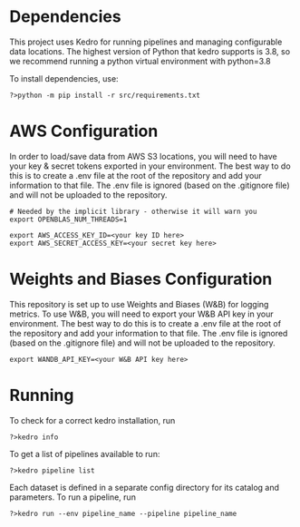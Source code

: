 # Dependencies

This project uses Kedro for running pipelines and managing configurable data locations. The highest version of Python that kedro supports is 3.8, so we recommend running a python virtual environment with python=3.8

To install dependencies, use:
```
?>python -m pip install -r src/requirements.txt
```

# AWS Configuration

In order to load/save data from AWS S3 locations, you will need to have your key & secret tokens exported in your environment. The best way to do this is to create a .env file at the root of the repository and add your information to that file. The .env file is ignored (based on the .gitignore file) and will not be uploaded to the repository.

```
# Needed by the implicit library - otherwise it will warn you
export OPENBLAS_NUM_THREADS=1

export AWS_ACCESS_KEY_ID=<your key ID here>
export AWS_SECRET_ACCESS_KEY=<your secret key here>
```

# Weights and Biases Configuration

This repository is set up to use Weights and Biases (W&B) for logging metrics. To use W&B, you will need to export your W&B API key in your environment. The best way to do this is to create a .env file at the root of the repository and add your information to that file. The .env file is ignored (based on the .gitignore file) and will not be uploaded to the repository.

```
export WANDB_API_KEY=<your W&B API key here>
```

# Running

To check for a correct kedro installation, run

```
?>kedro info
```

To get a list of pipelines available to run:

```
?>kedro pipeline list
```

Each dataset is defined in a separate config directory for its catalog and parameters. To run a pipeline, run

```
?>kedro run --env pipeline_name --pipeline pipeline_name
```